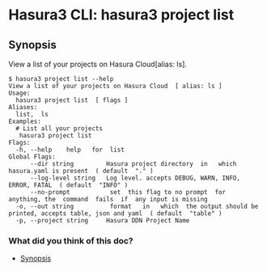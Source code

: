 # Hasura3 CLI: hasura3 project list

## Synopsis​

View a list of your projects on Hasura Cloud[alias: ls].

```
$ hasura3 project list --help
View a list of your projects on Hasura Cloud  [ alias: ls ]
Usage:
  hasura3 project list  [ flags ]
Aliases:
  list,  ls
Examples:
  # List all your projects
   hasura3 project list
Flags:
  -h, --help    help   for  list
Global Flags:
      --dir string         Hasura project directory  in   which  hasura.yaml is present  ( default  "." )
      --log-level string   Log level. accepts DEBUG, WARN, INFO, ERROR, FATAL  ( default  "INFO" )
      --no-prompt           set  this flag to no prompt  for  anything, the  command  fails  if  any input is missing
  -o, --out string          format   in   which  the output should be printed, accepts table, json and yaml  ( default  "table" )
  -p, --project string     Hasura DDN Project Name
```

### What did you think of this doc?

- [ Synopsis ](https://hasura.io/docs/3.0/cli/commands/project-list/#synopsis)
